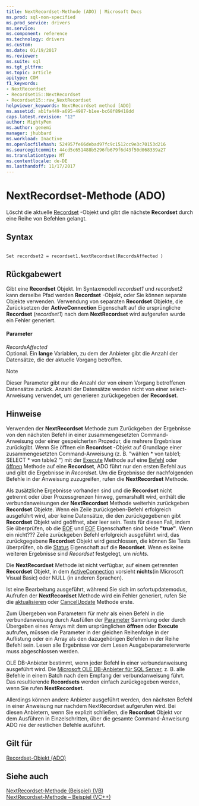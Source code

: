```yaml
---
title: NextRecordset-Methode (ADO) | Microsoft Docs
ms.prod: sql-non-specified
ms.prod_service: drivers
ms.service: 
ms.component: reference
ms.technology: drivers
ms.custom: 
ms.date: 01/19/2017
ms.reviewer: 
ms.suite: sql
ms.tgt_pltfrm: 
ms.topic: article
apitype: COM
f1_keywords:
- NextRecordset
- Recordset15::NextRecordset
- Recordset15::raw_NextRecordset
helpviewer_keywords: NextRecordset method [ADO]
ms.assetid: ab1fa449-a695-4987-b1ee-bc68f89418dd
caps.latest.revision: "12"
author: MightyPen
ms.author: genemi
manager: jhubbard
ms.workload: Inactive
ms.openlocfilehash: 524957fe66debad97fc9c1512cc9e3c70153d216
ms.sourcegitcommit: 44cd5c651488b5296fb679f6d43f50d068339a27
ms.translationtype: MT
ms.contentlocale: de-DE
ms.lasthandoff: 11/17/2017
---
```

# <a name="nextrecordset-method-ado"></a>NextRecordset-Methode (ADO)
Löscht die aktuelle [Recordset](../../../ado/reference/ado-api/recordset-object-ado.md) -Objekt und gibt die nächste **Recordset** durch eine Reihe von Befehlen gelangt.  
  
## <a name="syntax"></a>Syntax  
  
```  
  
Set recordset2 = recordset1.NextRecordset(RecordsAffected )  
```  
  
## <a name="return-value"></a>Rückgabewert  
 Gibt eine **Recordset** Objekt. Im Syntaxmodell *recordset1* und *recordset2* kann derselbe Pfad werden **Recordset** -Objekt, oder Sie können separate Objekte verwenden. Verwendung von separaten **Recordset** Objekte, die Zurücksetzen der **ActiveConnection** Eigenschaft auf die ursprüngliche **Recordset** (*recordset1*) nach dem **NextRecordset** wird aufgerufen wurde ein Fehler generiert.  
  
#### <a name="parameters"></a>Parameter  
 *RecordsAffected*  
 Optional. Ein **lange** Variablen, zu dem der Anbieter gibt die Anzahl der Datensätze, die der aktuelle Vorgang betroffen.  
  
> [!NOTE]
>  Dieser Parameter gibt nur die Anzahl der von einem Vorgang betroffenen Datensätze zurück. Anzahl der Datensätze werden nicht von einer select-Anweisung verwendet, um generieren zurückgegeben der **Recordset**.  
  
## <a name="remarks"></a>Hinweise  
 Verwenden der **NextRecordset** Methode zum Zurückgeben der Ergebnisse von den nächsten Befehl in einer zusammengesetzten Command-Anweisung oder einer gespeicherten Prozedur, die mehrere Ergebnisse zurückgibt. Wenn Sie öffnen ein **Recordset** -Objekt auf Grundlage einer zusammengesetzten Command-Anweisung (z. B. "wählen \* von table1; SELECT \* von table2 ") mit der [Execute](../../../ado/reference/ado-api/execute-method-ado-command.md) Methode auf eine [Befehl](../../../ado/reference/ado-api/command-object-ado.md) oder [öffnen](../../../ado/reference/ado-api/open-method-ado-recordset.md) Methode auf eine **Recordset**, ADO führt nur den ersten Befehl aus und gibt die Ergebnisse in *Recordset*. Um die Ergebnisse der nachfolgenden Befehle in der Anweisung zuzugreifen, rufen die **NextRecordset** Methode.  
  
 Als zusätzliche Ergebnisse vorhanden sind und die **Recordset** nicht getrennt oder über Prozessgrenzen hinweg, gemarshallt wird, enthält die verbundanweisungen der **NextRecordset** Methode weiterhin zurückgeben **Recordset** Objekte. Wenn ein Zeile zurückgeben-Befehl erfolgreich ausgeführt wird, aber keine Datensätze, die den zurückgegebenen gibt **Recordset** Objekt wird geöffnet, aber leer sein. Tests für diesen Fall, indem Sie überprüfen, ob die [BOF](../../../ado/reference/ado-api/bof-eof-properties-ado.md) und [EOF](../../../ado/reference/ado-api/bof-eof-properties-ado.md) Eigenschaften sind beide **"true"**. Wenn ein nicht??? Zeile zurückgeben Befehl erfolgreich ausgeführt wird, das zurückgegebene **Recordset** Objekt wird geschlossen, die können Sie Tests überprüfen, ob die [Status](../../../ado/reference/ado-api/state-property-ado.md) Eigenschaft auf die **Recordset**. Wenn es keine weiteren Ergebnisse sind *Recordset* festgelegt, um *nichts*.  
  
 Die **NextRecordset** Methode ist nicht verfügbar, auf einem getrennten **Recordset** Objekt, in dem [ActiveConnection](../../../ado/reference/ado-api/activeconnection-property-ado.md) vorsieht **nichts**(in Microsoft Visual Basic) oder NULL (in anderen Sprachen).  
  
 Ist eine Bearbeitung ausgeführt, während Sie sich im sofortupdatemodus, Aufrufen der **NextRecordset** Methode wird ein Fehler generiert, rufen Sie die [aktualisieren](../../../ado/reference/ado-api/update-method.md) oder [CancelUpdate](../../../ado/reference/ado-api/cancelupdate-method-ado.md) Methode erste.  
  
 Zum Übergeben von Parametern für mehr als einen Befehl in die verbundanweisung durch Ausfüllen der [Parameter](../../../ado/reference/ado-api/parameters-collection-ado.md) Sammlung oder durch Übergeben eines Arrays mit dem ursprünglichen **öffnen** oder **Execute** aufrufen, müssen die Parameter in der gleichen Reihenfolge in der Auflistung oder ein Array als den dazugehörigen Befehlen in der Reihe Befehl sein. Lesen alle Ergebnisse vor dem Lesen Ausgabeparameterwerte muss abgeschlossen werden.  
  
 OLE DB-Anbieter bestimmt, wenn jeder Befehl in einer verbundanweisung ausgeführt wird. Die [Microsoft OLE DB-Anbieter für SQL Server](../../../ado/guide/appendixes/microsoft-ole-db-provider-for-sql-server.md), z. B. alle Befehle in einem Batch nach dem Empfang der verbundanweisung führt. Das resultierende **Recordsets** werden einfach zurückgegeben werden, wenn Sie rufen **NextRecordset**.  
  
 Allerdings können andere Anbieter ausgeführt werden, den nächsten Befehl in einer Anweisung nur nachdem NextRecordset aufgerufen wird. Bei diesen Anbietern, wenn Sie explizit schließen, die **Recordset** Objekt vor dem Ausführen in Einzelschritten, über die gesamte Command-Anweisung ADO nie der restlichen Befehle ausführt.  
  
## <a name="applies-to"></a>Gilt für  
 [Recordset-Objekt (ADO)](../../../ado/reference/ado-api/recordset-object-ado.md)  
  
## <a name="see-also"></a>Siehe auch  
 [NextRecordset-Methode (Beispiel) (VB)](../../../ado/reference/ado-api/nextrecordset-method-example-vb.md)   
 [NextRecordset-Methode – Beispiel (VC++)](../../../ado/reference/ado-api/nextrecordset-method-example-vc.md)   
